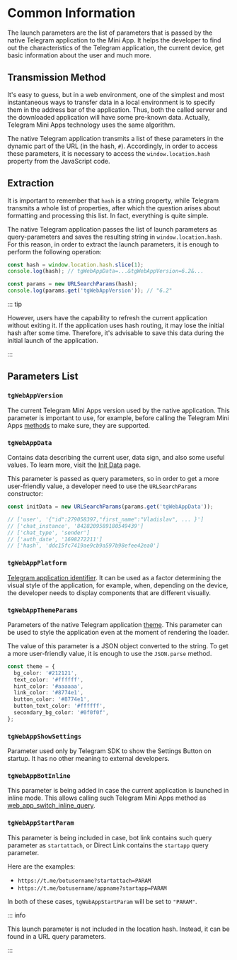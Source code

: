 # Common Information

The launch parameters are the list of parameters that is passed by the native Telegram application
to the Mini App. It helps the developer to find out the characteristics of the Telegram application,
the current device, get basic information about the user and much more.

## Transmission Method

It's easy to guess, but in a web environment, one of the simplest and most instantaneous ways to
transfer data in a local environment is to specify them in the address bar of the application. Thus,
both the called server and the downloaded application will have some pre-known data. Actually,
Telegram Mini Apps technology uses the same algorithm.

The native Telegram application transmits a list of these parameters in the dynamic part of the
URL (in the hash, `#`). Accordingly, in order to access these parameters, it is necessary to access
the `window.location.hash` property from the JavaScript code.

## Extraction

It is important to remember that `hash` is a string property, while Telegram transmits a whole list
of properties, after which the question arises about formatting and processing this list. In fact,
everything is quite simple.

The native Telegram application passes the list of launch parameters as query-parameters and saves
the resulting string in `window.location.hash`. For this reason, in order to extract the launch
parameters, it is enough to perform the following operation:

```typescript title="Example on how to extract launch parameters"
const hash = window.location.hash.slice(1);
console.log(hash); // tgWebAppData=...&tgWebAppVersion=6.2&...

const params = new URLSearchParams(hash);
console.log(params.get('tgWebAppVersion')); // "6.2"
```

::: tip

However, users have the capability to refresh the current application without exiting it. If the
application uses hash routing, it may lose the initial hash after some time. Therefore, it's
advisable to save this data during the initial launch of the application.

:::

## Parameters List

### `tgWebAppVersion`

The current Telegram Mini Apps version used by the native application. This parameter is important
to use, for example, before calling the Telegram Mini
Apps [methods](../apps-communication/methods.md) to make sure, they are supported.

### `tgWebAppData`

Contains data describing the current user, data sign, and also some useful values. To learn more,
visit the [Init Data](./init-data) page.

This parameter is passed as query parameters, so in order to get a more user-friendly value, a
developer need to use the `URLSearchParams` constructor:

```typescript
const initData = new URLSearchParams(params.get('tgWebAppData'));

// ['user', '{"id":279058397,"first_name":"Vladislav", ... }']
// ['chat_instance', '8428209589180549439']
// ['chat_type', 'sender']
// ['auth_date', '1698272211']
// ['hash', 'ddc15fc7419ae9cb9a597b98efee42ea0']
```

### `tgWebAppPlatform`

[Telegram application identifier](../about-platform.md#supported-applications). It can be used as a factor
determining the visual style of the application, for example, when, depending on the device, the
developer needs to display components that are different visually.

### `tgWebAppThemeParams`

Parameters of the native Telegram application [theme](../functionality/theming.md). This parameter
can be used to style the application even at the moment of rendering the loader.

The value of this parameter is a JSON object converted to the string. To get a more user-friendly
value, it is enough to use the `JSON.parse` method.

```typescript
const theme = {
  bg_color: '#212121',
  text_color: '#ffffff',
  hint_color: '#aaaaaa',
  link_color: '#8774e1',
  button_color: '#8774e1',
  button_text_color: '#ffffff',
  secondary_bg_color: '#0f0f0f',
};
```

### `tgWebAppShowSettings`

Parameter used only by Telegram SDK to show the Settings Button on startup. It has
no other meaning to external developers.

### `tgWebAppBotInline`

This parameter is being added in case the current application is launched in inline mode. This
allows calling such Telegram Mini Apps method
as [web_app_switch_inline_query](../apps-communication/methods.md#web-app-switch-inline-query).

### `tgWebAppStartParam`

This parameter is being included in case, bot link contains such query parameter as `startattach`,
or Direct Link contains the `startapp` query parameter.

Here are the examples:

- `https://t.me/botusername?startattach=PARAM`
- `https://t.me/botusername/appname?startapp=PARAM`

In both of these cases, `tgWebAppStartParam` will be set to `"PARAM"`.

::: info

This launch parameter is not included in the location hash. Instead, it can be found in a
URL query parameters.

:::